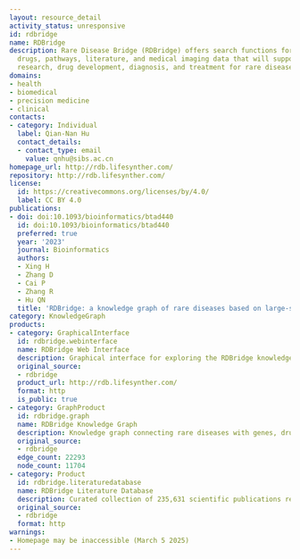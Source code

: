 ```yaml
---
layout: resource_detail
activity_status: unresponsive
id: rdbridge
name: RDBridge
description: Rare Disease Bridge (RDBridge) offers search functions for genes, potential
  drugs, pathways, literature, and medical imaging data that will support mechanistic
  research, drug development, diagnosis, and treatment for rare diseases.
domains:
- health
- biomedical
- precision medicine
- clinical
contacts:
- category: Individual
  label: Qian-Nan Hu
  contact_details:
  - contact_type: email
    value: qnhu@sibs.ac.cn
homepage_url: http://rdb.lifesynther.com/
repository: http://rdb.lifesynther.com/
license:
  id: https://creativecommons.org/licenses/by/4.0/
  label: CC BY 4.0
publications:
- doi: doi:10.1093/bioinformatics/btad440
  id: doi:10.1093/bioinformatics/btad440
  preferred: true
  year: '2023'
  journal: Bioinformatics
  authors:
  - Xing H
  - Zhang D
  - Cai P
  - Zhang R
  - Hu QN
  title: 'RDBridge: a knowledge graph of rare diseases based on large-scale text mining'
category: KnowledgeGraph
products:
- category: GraphicalInterface
  id: rdbridge.webinterface
  name: RDBridge Web Interface
  description: Graphical interface for exploring the RDBridge knowledge graph of rare diseases
  original_source:
  - rdbridge
  product_url: http://rdb.lifesynther.com/
  format: http
  is_public: true
- category: GraphProduct
  id: rdbridge.graph
  name: RDBridge Knowledge Graph
  description: Knowledge graph connecting rare diseases with genes, drugs, pathways, and medical images
  original_source:
  - rdbridge
  edge_count: 22293
  node_count: 11704
- category: Product
  id: rdbridge.literaturedatabase
  name: RDBridge Literature Database
  description: Curated collection of 235,631 scientific publications related to rare diseases
  original_source:
  - rdbridge
  format: http
warnings:
- Homepage may be inaccessible (March 5 2025)
---
```


